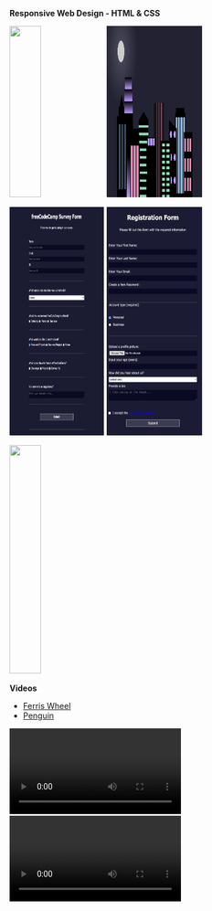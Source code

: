 **Responsive Web Design - HTML & CSS**
<p align="left" width="100%">

<img width="33%" src="https://i.pinimg.com/564x/23/6f/ed/236fedc1fe557a77ce09322973f6ef1a.jpg" style="display" width="300px" height="300px">
<img width="33%" src="https://github.com/traci-porter/github-portfolio/blob/main/images/2024-05-16_08-39-48.png?raw=true" style="display" width="300px" height="300px">
</p>
<p align="left" width="100%">
<img width="33%" src="https://github.com/traci-porter/github-portfolio/blob/main/images/2024-03-21_15-26-41.png?raw=true" style="display" width="300px" height="400px">
<img width="33%" src="https://github.com/traci-porter/github-portfolio/blob/main/images/2024-06-06_13-12-20.png?raw=true" style="display" width="300px" height="400px">
</p>

<p align="left" width="100%">
<img width="33%" src="https://github.com/traci-porter/github-portfolio/blob/main/images/2024-06-06_13-13-15.png?raw=true" style="display" width="300px" height="400px">
</p>

**Videos**

* [Ferris Wheel](https://private-user-images.githubusercontent.com/146656449/337760852-c880c89e-690d-420a-8f36-f4ab3cab9d6e.mp4?jwt=eyJhbGciOiJIUzI1NiIsInR5cCI6IkpXVCJ9.eyJpc3MiOiJnaXRodWIuY29tIiwiYXVkIjoicmF3LmdpdGh1YnVzZXJjb250ZW50LmNvbSIsImtleSI6ImtleTUiLCJleHAiOjE3MTc5NTEzNDgsIm5iZiI6MTcxNzk1MTA0OCwicGF0aCI6Ii8xNDY2NTY0NDkvMzM3NzYwODUyLWM4ODBjODllLTY5MGQtNDIwYS04ZjM2LWY0YWIzY2FiOWQ2ZS5tcDQ_WC1BbXotQWxnb3JpdGhtPUFXUzQtSE1BQy1TSEEyNTYmWC1BbXotQ3JlZGVudGlhbD1BS0lBVkNPRFlMU0E1M1BRSzRaQSUyRjIwMjQwNjA5JTJGdXMtZWFzdC0xJTJGczMlMkZhd3M0X3JlcXVlc3QmWC1BbXotRGF0ZT0yMDI0MDYwOVQxNjM3MjhaJlgtQW16LUV4cGlyZXM9MzAwJlgtQW16LVNpZ25hdHVyZT0wOTk3YTliZDM4NGUzMzM4YzA3ZmNiOTY1ZWQzMjY0YTdhMjNjNzdlYWU0ZTAzODQ3OTRiMDg0NGQxMmEyY2U0JlgtQW16LVNpZ25lZEhlYWRlcnM9aG9zdCZhY3Rvcl9pZD0wJmtleV9pZD0wJnJlcG9faWQ9MCJ9.plH81eUPVPEo2r0iy-govlWqPoFPGqXiZrVAARZtjRM)
* [Penguin](https://private-user-images.githubusercontent.com/146656449/337760463-54502659-90d1-4d74-90e4-9001d2fdefd1.mp4?jwt=eyJhbGciOiJIUzI1NiIsInR5cCI6IkpXVCJ9.eyJpc3MiOiJnaXRodWIuY29tIiwiYXVkIjoicmF3LmdpdGh1YnVzZXJjb250ZW50LmNvbSIsImtleSI6ImtleTUiLCJleHAiOjE3MTc5NTEyNjEsIm5iZiI6MTcxNzk1MDk2MSwicGF0aCI6Ii8xNDY2NTY0NDkvMzM3NzYwNDYzLTU0NTAyNjU5LTkwZDEtNGQ3NC05MGU0LTkwMDFkMmZkZWZkMS5tcDQ_WC1BbXotQWxnb3JpdGhtPUFXUzQtSE1BQy1TSEEyNTYmWC1BbXotQ3JlZGVudGlhbD1BS0lBVkNPRFlMU0E1M1BRSzRaQSUyRjIwMjQwNjA5JTJGdXMtZWFzdC0xJTJGczMlMkZhd3M0X3JlcXVlc3QmWC1BbXotRGF0ZT0yMDI0MDYwOVQxNjM2MDFaJlgtQW16LUV4cGlyZXM9MzAwJlgtQW16LVNpZ25hdHVyZT00NDQzNjQ0OGVmZjVkOTJkMzFmNDBlNzBmYWNlZjE0NjA0MmU2ZGYyYjg4OTI3YTUyMGY0OTNhODNhYWY3ZWRkJlgtQW16LVNpZ25lZEhlYWRlcnM9aG9zdCZhY3Rvcl9pZD0wJmtleV9pZD0wJnJlcG9faWQ9MCJ9.0MVwNkr4NLHGOzPl1a893YMKoSWMnqKS_gAidECFBUI)
  
<p align="left" width="7%">
<div class="row video">
<video source src="https://private-user-images.githubusercontent.com/146656449/337760463-54502659-90d1-4d74-90e4-9001d2fdefd1.mp4?jwt=eyJhbGciOiJIUzI1NiIsInR5cCI6IkpXVCJ9.eyJpc3MiOiJnaXRodWIuY29tIiwiYXVkIjoicmF3LmdpdGh1YnVzZXJjb250ZW50LmNvbSIsImtleSI6ImtleTUiLCJleHAiOjE3MTc5NDg5MTcsIm5iZiI6MTcxNzk0ODYxNywicGF0aCI6Ii8xNDY2NTY0NDkvMzM3NzYwNDYzLTU0NTAyNjU5LTkwZDEtNGQ3NC05MGU0LTkwMDFkMmZkZWZkMS5tcDQ_WC1BbXotQWxnb3JpdGhtPUFXUzQtSE1BQy1TSEEyNTYmWC1BbXotQ3JlZGVudGlhbD1BS0lBVkNPRFlMU0E1M1BRSzRaQSUyRjIwMjQwNjA5JTJGdXMtZWFzdC0xJTJGczMlMkZhd3M0X3JlcXVlc3QmWC1BbXotRGF0ZT0yMDI0MDYwOVQxNTU2NTdaJlgtQW16LUV4cGlyZXM9MzAwJlgtQW16LVNpZ25hdHVyZT02YjNiNTZiZTI3ODJlNTRjYWQ1M2NlYjRlMTRlOWI0NzQyYzJmYzhiYzM3OWUyMzg2ZDg1Y2FlYTVkMmM1NzQwJlgtQW16LVNpZ25lZEhlYWRlcnM9aG9zdCZhY3Rvcl9pZD0wJmtleV9pZD0wJnJlcG9faWQ9MCJ9.NSfbM7grZ392LP4_Tzt87E9kNXHlKE6aDk-2MxXIRQ8" type="video/mp4" width="300">
</video>

<video source src="https://private-user-images.githubusercontent.com/146656449/337760852-c880c89e-690d-420a-8f36-f4ab3cab9d6e.mp4?jwt=eyJhbGciOiJIUzI1NiIsInR5cCI6IkpXVCJ9.eyJpc3MiOiJnaXRodWIuY29tIiwiYXVkIjoicmF3LmdpdGh1YnVzZXJjb250ZW50LmNvbSIsImtleSI6ImtleTUiLCJleHAiOjE3MTc5NDkwNTcsIm5iZiI6MTcxNzk0ODc1NywicGF0aCI6Ii8xNDY2NTY0NDkvMzM3NzYwODUyLWM4ODBjODllLTY5MGQtNDIwYS04ZjM2LWY0YWIzY2FiOWQ2ZS5tcDQ_WC1BbXotQWxnb3JpdGhtPUFXUzQtSE1BQy1TSEEyNTYmWC1BbXotQ3JlZGVudGlhbD1BS0lBVkNPRFlMU0E1M1BRSzRaQSUyRjIwMjQwNjA5JTJGdXMtZWFzdC0xJTJGczMlMkZhd3M0X3JlcXVlc3QmWC1BbXotRGF0ZT0yMDI0MDYwOVQxNTU5MTdaJlgtQW16LUV4cGlyZXM9MzAwJlgtQW16LVNpZ25hdHVyZT02MjNhODgxZDMxYTA0ZWNhNTMzMTk1ZTZiMWE4Y2RmMTFmOTExZmY1NDRkMjYyMzUzMTMxY2UyMTljZWJjM2U3JlgtQW16LVNpZ25lZEhlYWRlcnM9aG9zdCZhY3Rvcl9pZD0wJmtleV9pZD0wJnJlcG9faWQ9MCJ9.qjTORFpEXMl9WLbchMBQcS4r7RpSOtL-OTcbxh6x3kQ" type="video/mp4" width="300">
</video>
</div>
</p>

